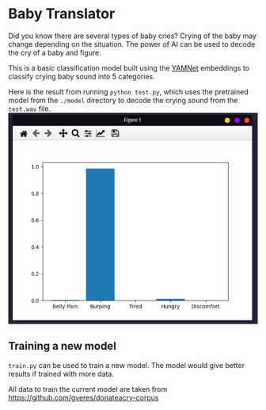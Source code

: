 # Baby Translator
Did you know there are several types of baby cries? Crying of the baby may change depending on the situation. The power of AI can be used to decode the cry of a baby and figure.

This is a basic classification model built using the [YAMNet](https://tfhub.dev/google/yamnet/1) embeddings to classify crying baby sound into 5 categories.

Here is the result from running `python test.py`, which uses the pretrained model from the `./model` directory to decode the crying sound from the `test.wav` file.  
![example](img/example.png)

## Training a new model
`train.py` can be used to train a new model. The model would give better results if trained with more data.

All data to train the current model are taken from https://github.com/gveres/donateacry-corpus
